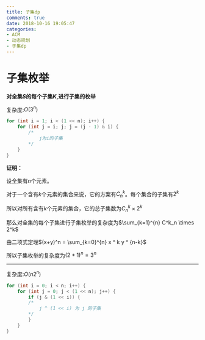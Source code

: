 ```yaml
---
title: 子集dp
comments: true
date: 2018-10-16 19:05:47
categories:
- ACM
- 动态规划
- 子集dp
---
```


# 子集枚举
**对全集$S$的每个子集$K$,进行子集的枚举**


复杂度:$O(3^n)$

```cpp
for (int i = 1; i < (1 << n); i++) {
    for (int j = i; j; j = (j - 1) & i) {
        /*
            j为i的子集
        */
    }
}
```

**证明：**

设全集有$n$个元素。

对于一个含有$k$个元素的集合来说，它的方案有$C^k_n$。每个集合的子集有$2^k$

所以对所有含有$k$个元素的集合，它的总子集数为$C^k_n \times 2^k$

那么对全集的每个子集进行子集枚举的复杂度为$\sum_{k=1}^{n} C^k_n \times 2^k$

由二项式定理$(x+y)^n = \sum_{k=0}^{n} x ^ k y ^ {n-k}$

所以子集枚举的复杂度为$(2+1)^n = 3^n$

--- 

复杂度:$O(n2^n)$
```cpp
for (int i = 0; i < n; i++) {
    for (int j = 0; j < (1 << n); j++) {
        if (j & (1 << i)) {
        /*
            j ^ (1 << i) 为 j 的子集
        */
        }
    }
}
```